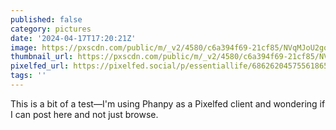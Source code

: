 ```yaml
---
published: false
category: pictures
date: '2024-04-17T17:20:21Z'
image: https://pxscdn.com/public/m/_v2/4580/c6a394f69-21cf85/NVqMJoU2gqWO/68LyQkpMQDSby8GeLICwek1nGZwpnSAwsgIiYv53.jpg
thumbnail_url: https://pxscdn.com/public/m/_v2/4580/c6a394f69-21cf85/NVqMJoU2gqWO/68LyQkpMQDSby8GeLICwek1nGZwpnSAwsgIiYv53_thumb.jpg
pixelfed_url: https://pixelfed.social/p/essentiallife/686262045755618657
tags: ''
---
```


This is a bit of a test—I'm using Phanpy as a Pixelfed client and wondering if I can post here and not just browse.